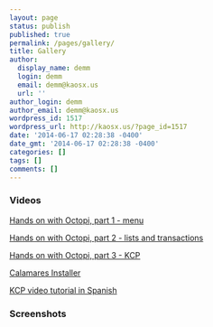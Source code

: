 ```yaml
---
layout: page
status: publish
published: true
permalink: /pages/gallery/
title: Gallery
author:
  display_name: demm
  login: demm
  email: demm@kaosx.us
  url: ''
author_login: demm
author_email: demm@kaosx.us
wordpress_id: 1517
wordpress_url: http://kaosx.us/?page_id=1517
date: '2014-06-17 02:28:38 -0400'
date_gmt: '2014-06-17 02:28:38 -0400'
categories: []
tags: []
comments: []
---
```

### Videos
[Hands on with Octopi, part 1 - menu](http://kaosx.us/media/octopi_part1a.webm)

[Hands on with Octopi, part 2 - lists and transactions](http://kaosx.us/media/octopi_part2.webm)

[Hands on with Octopi, part 3 - KCP](http://kaosx.us/media/octopi_kcp.webm)

[Calamares Installer](https://calamares.io/images/cala2.0.mp4)

[KCP video tutorial in Spanish](https://www.youtube.com/watch?v=4DIMhgZpfqQ&amp;autoplay=1)

### Screenshots

<div class="gallery">
    <img src="{{ site.baseurl }}/img/gallery/screen_april1.png" alt="">
    <img src="{{ site.baseurl }}/img/gallery/screen_april2.png" alt="">
    <img src="{{ site.baseurl }}/img/gallery/screen_april3.png" alt="">
    <img src="{{ site.baseurl }}/img/gallery/screen_april4.png" alt="">
    <img src="{{ site.baseurl }}/img/gallery/screen_april5.png" alt="">
    <img src="{{ site.baseurl }}/img/gallery/screen_april6.png" alt="">
    <img src="{{ site.baseurl }}/img/gallery/screen_april7.png" alt="">
    <img src="{{ site.baseurl }}/img/gallery/screen_april8.png" alt="">
    <img src="{{ site.baseurl }}/img/gallery/screen_april9.png" alt="">
    <img src="{{ site.baseurl }}/img/gallery/screen_april10.png" alt="">
    <img src="{{ site.baseurl }}/img/gallery/screen_april11.png" alt="">
    <img src="{{ site.baseurl }}/img/gallery/screen_april12.png" alt="">
</div>
